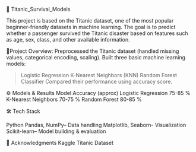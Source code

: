 🚢 Titanic_Survival_Models

This project is based on the Titanic dataset, one of the most popular beginner-friendly datasets in machine learning. The goal is to predict whether a passenger survived the Titanic disaster based on features such as age, sex, class, and other available information.

📌Project Overview:
Preprocessed the Titanic dataset (handled missing values, categorical encoding, scaling).
Built three basic machine learning models:
> Logistic Regression
> K-Nearest Neighbors (KNN)
> Random Forest Classifier
Compared their performance using accuracy score.

⚙️ Models & Results
Model	                         Accuracy (approx)
Logistic Regression	               75-85 %
K-Nearest Neighbors	               70-75 %
Random Forest                      80-85 %

🛠️ Tech Stack

Python
Pandas, NumPy–        Data handling
Matplotlib, Seaborn-  Visualization
Scikit-learn–         Model building & evaluation

🙌 Acknowledgments
Kaggle Titanic Dataset
